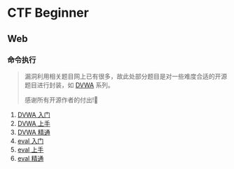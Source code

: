 # CTF Beginner

## Web

### 命令执行

> 漏洞利用相关题目网上已有很多，故此处部分题目是对一些难度合适的开源题目进行封装，如 [DVWA](https://github.com/digininja/DVWA) 系列。
> 
> 感谢所有开源作者的付出!🫡

1. [DVWA 入门](dvwa_low)
2. [DVWA 上手](dvwa_medium)
3. [DVWA 精通](dvwa_high)
4. [eval 入门](eval_low)
5. [eval 上手](eval_medium)
5. [eval 精通](eval_high)
